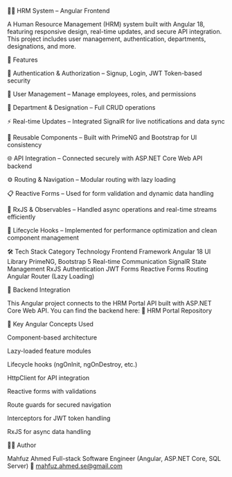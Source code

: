 🧑‍💼 HRM System – Angular Frontend

A Human Resource Management (HRM) system built with Angular 18, featuring responsive design, real-time updates, and secure API integration.
This project includes user management, authentication, departments, designations, and more.

🚀 Features

🔐 Authentication & Authorization – Signup, Login, JWT Token-based security

👥 User Management – Manage employees, roles, and permissions

🏢 Department & Designation – Full CRUD operations

⚡ Real-time Updates – Integrated SignalR for live notifications and data sync

🧱 Reusable Components – Built with PrimeNG and Bootstrap for UI consistency

🌐 API Integration – Connected securely with ASP.NET Core Web API backend

⚙️ Routing & Navigation – Modular routing with lazy loading

📋 Reactive Forms – Used for form validation and dynamic data handling

🔁 RxJS & Observables – Handled async operations and real-time streams efficiently

🧭 Lifecycle Hooks – Implemented for performance optimization and clean component management

🛠️ Tech Stack
Category	Technology
Frontend Framework	Angular 18
UI Library	PrimeNG, Bootstrap 5
Real-time Communication	SignalR
State Management RxJS
Authentication JWT
Forms Reactive Forms
Routing	Angular Router (Lazy Loading)


🔗 Backend Integration

This Angular project connects to the HRM Portal API built with ASP.NET Core Web API.
You can find the backend here:
🔗 HRM Portal Repository


🧩 Key Angular Concepts Used

Component-based architecture

Lazy-loaded feature modules

Lifecycle hooks (ngOnInit, ngOnDestroy, etc.)

HttpClient for API integration

Reactive forms with validations

Route guards for secured navigation

Interceptors for JWT token handling

RxJS for async data handling

🧑‍💻 Author

Mahfuz Ahmed
Full-stack Software Engineer (Angular, ASP.NET Core, SQL Server)
📧 mahfuz.ahmed.se@gmail.com
